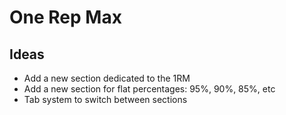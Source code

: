 # One Rep Max

## Ideas

* Add a new section dedicated to the 1RM
* Add a new section for flat percentages: 95%, 90%, 85%, etc
* Tab system to switch between sections
